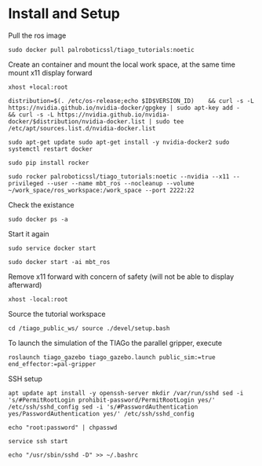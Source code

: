 # Install and Setup
Pull the ros image

`
sudo docker pull palroboticssl/tiago_tutorials:noetic
`

Create an container and mount the local work space, at the same time mount x11 display forward

`
xhost +local:root
`

`
distribution=$(. /etc/os-release;echo $ID$VERSION_ID)    && curl -s -L https://nvidia.github.io/nvidia-docker/gpgkey | sudo apt-key add -    && curl -s -L https://nvidia.github.io/nvidia-docker/$distribution/nvidia-docker.list | sudo tee /etc/apt/sources.list.d/nvidia-docker.list
`

`
sudo apt-get update
sudo apt-get install -y nvidia-docker2
sudo systemctl restart docker
`

`
sudo pip install rocker
`

`
sudo rocker palroboticssl/tiago_tutorials:noetic --nvidia --x11 --privileged --user --name mbt_ros --nocleanup --volume ~/work_space/ros_workspace:/work_space --port 2222:22
`

Check the existance

`
sudo docker ps -a
`

Start it again

`
sudo service docker start
`

`
sudo docker start -ai mbt_ros
`

Remove x11 forward with concern of safety (will not be able to display afterward)

`
xhost -local:root
`

Source the tutorial workspace

`
cd /tiago_public_ws/
source ./devel/setup.bash
`

To launch the simulation of the TIAGo the parallel gripper, execute

`
roslaunch tiago_gazebo tiago_gazebo.launch public_sim:=true end_effector:=pal-gripper
`

SSH setup

`
apt update
apt install -y openssh-server
mkdir /var/run/sshd
sed -i 's/#PermitRootLogin prohibit-password/PermitRootLogin yes/' /etc/ssh/sshd_config
sed -i 's/#PasswordAuthentication yes/PasswordAuthentication yes/' /etc/ssh/sshd_config
`

`
echo "root:password" | chpasswd
`

`
service ssh start
`

`
echo "/usr/sbin/sshd -D" >> ~/.bashrc
`
